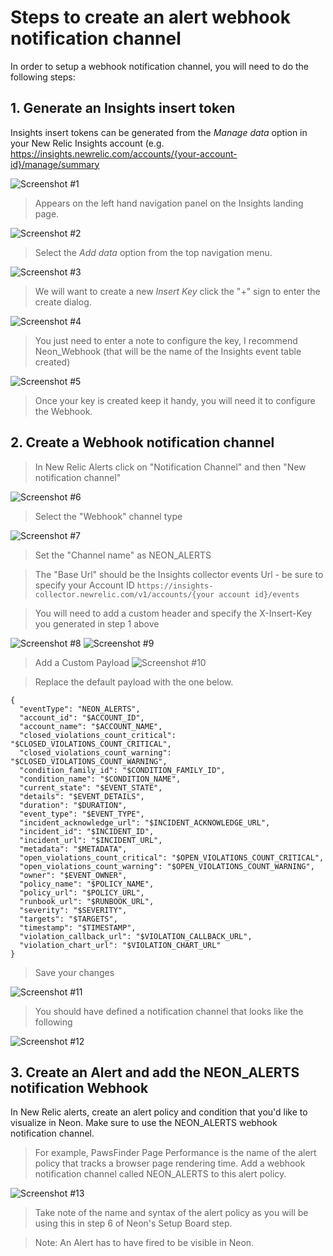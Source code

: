 # Steps to create an alert webhook notification channel

In order to setup a webhook notification channel, you will need to do the following steps:

## 1. Generate an Insights insert token

Insights insert tokens can be generated from the _Manage data_ option in your New Relic Insights account (e.g. https://insights.newrelic.com/accounts/{your-account-id}/manage/summary

![Screenshot #1](screenshots/nr1-neon-APIKey1.png)

> Appears on the left hand navigation panel on the Insights landing page.

![Screenshot #2](screenshots/nr1-neon-APIKey2.png)

> Select the _Add data_ option from the top navigation menu.

![Screenshot #3](screenshots/nr1-neon-APIKey3.png)

> We will want to create a new _Insert Key_ click the "+" sign to enter the create dialog.

![Screenshot #4](screenshots/nr1-neon-InsertKey4.png)

> You just need to enter a note to configure the key, I recommend Neon_Webhook (that will be the name of the Insights event table created)

![Screenshot #5](screenshots/nr1-neon-SaveKey5.png)

> Once your key is created keep it handy, you will need it to configure the Webhook.

## 2. Create a Webhook notification channel

> In New Relic Alerts click on "Notification Channel" and then "New notification channel"

![Screenshot #6](screenshots/nr1-neon-channel6.png)

> Select the "Webhook" channel type

![Screenshot #7](screenshots/nr1-neon-webhook7.png)

> Set the "Channel name" as NEON_ALERTS

> The "Base Url" should be the Insights collector events Url - be sure to specify your Account ID
> `https://insights-collector.newrelic.com/v1/accounts/{your account id}/events`

> You will need to add a custom header and specify the X-Insert-Key you generated in step 1 above

![Screenshot #8](screenshots/nr1-neon-customHeaders8.png)
![Screenshot #9](screenshots/nr1-neon-customHeaders9.png)

> Add a Custom Payload
> ![Screenshot #10](screenshots/nr1-neon-customPayload10.png)

> Replace the default payload with the one below.

```
{
  "eventType": "NEON_ALERTS",
  "account_id": "$ACCOUNT_ID",
  "account_name": "$ACCOUNT_NAME",
  "closed_violations_count_critical": "$CLOSED_VIOLATIONS_COUNT_CRITICAL",
  "closed_violations_count_warning": "$CLOSED_VIOLATIONS_COUNT_WARNING",
  "condition_family_id": "$CONDITION_FAMILY_ID",
  "condition_name": "$CONDITION_NAME",
  "current_state": "$EVENT_STATE",
  "details": "$EVENT_DETAILS",
  "duration": "$DURATION",
  "event_type": "$EVENT_TYPE",
  "incident_acknowledge_url": "$INCIDENT_ACKNOWLEDGE_URL",
  "incident_id": "$INCIDENT_ID",
  "incident_url": "$INCIDENT_URL",
  "metadata": "$METADATA",
  "open_violations_count_critical": "$OPEN_VIOLATIONS_COUNT_CRITICAL",
  "open_violations_count_warning": "$OPEN_VIOLATIONS_COUNT_WARNING",
  "owner": "$EVENT_OWNER",
  "policy_name": "$POLICY_NAME",
  "policy_url": "$POLICY_URL",
  "runbook_url": "$RUNBOOK_URL",
  "severity": "$SEVERITY",
  "targets": "$TARGETS",
  "timestamp": "$TIMESTAMP",
  "violation_callback_url": "$VIOLATION_CALLBACK_URL",
  "violation_chart_url": "$VIOLATION_CHART_URL"
}
```

> Save your changes

![Screenshot #11](../catalog/screenshots/nr1-neon-save11.png)

> You should have defined a notification channel that looks like the following

![Screenshot #12](../catalog/screenshots/nr1-neon-webhookComplete12.png)

## 3. Create an Alert and add the NEON_ALERTS notification Webhook

In New Relic alerts, create an alert policy and condition that you'd like to visualize in Neon. Make sure to use the NEON_ALERTS webhook notification channel.

> For example, PawsFinder Page Performance is the name of the alert policy that tracks a browser page rendering time. Add a webhook notification channel called NEON_ALERTS to this alert policy.

![Screenshot #13](../catalog/screenshots/nr1-neon-webhookChannel13.png)

> Take note of the name and syntax of the alert policy as you will be using this in step 6 of Neon's Setup Board step.

> Note: An Alert has to have fired to be visible in Neon.
